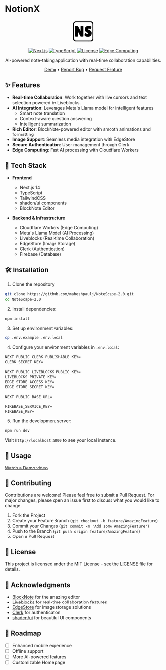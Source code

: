 # NotionX

<div align="center">

![NoteScape Logo](public/images/icons/Icon-72.png)

[![Next.js](https://img.shields.io/badge/Next.js-14-black)](https://nextjs.org/)
[![TypeScript](https://img.shields.io/badge/TypeScript-5-blue)](https://www.typescriptlang.org/)
[![License](https://img.shields.io/badge/license-MIT-green)](LICENSE)
[![Edge Computing](https://img.shields.io/badge/Edge-Cloudflare_Workers-orange)](https://workers.cloudflare.com/)

AI-powered note-taking application with real-time collaboration capabilities.

[Demo](https://notescape.vercel.app) • [Report Bug](https://github.com/maheshpaulj/notescape/issues) • [Request Feature](https://github.com/maheshpaulj/NoteScape-2.0/issues)

</div>

## ✨ Features

- **Real-time Collaboration**: Work together with live cursors and text selection powered by Liveblocks.
- **AI Integration**: Leverages Meta's Llama model for intelligent features
  - Smart note translation
  - Context-aware question answering
  - Intelligent summarization
- **Rich Editor**: BlockNote-powered editor with smooth animations and formatting
- **Image Support**: Seamless media integration with EdgeStore
- **Secure Authentication**: User management through Clerk
- **Edge Computing**: Fast AI processing with Cloudflare Workers

## 🚀 Tech Stack

- **Frontend**
  - Next.js 14
  - TypeScript
  - TailwindCSS
  - shadcn/ui components
  - BlockNote Editor
  
- **Backend & Infrastructure**
  - Cloudflare Workers (Edge Computing)
  - Meta's Llama Model (AI Processing)
  - Liveblocks (Real-time Collaboration)
  - EdgeStore (Image Storage)
  - Clerk (Authentication)
  - Firebase (Database)

## 🛠 Installation

1. Clone the repository:
```bash
git clone https://github.com/maheshpaulj/NoteScape-2.0.git
cd NoteScape-2.0
```

2. Install dependencies:
```bash
npm install
```

3. Set up environment variables:
```bash
cp .env.example .env.local
```

4. Configure your environment variables in `.env.local`:
```
NEXT_PUBLIC_CLERK_PUBLISHABLE_KEY=
CLERK_SECRET_KEY=

NEXT_PUBLIC_LIVEBLOCKS_PUBLIC_KEY=
LIVEBLOCKS_PRIVATE_KEY=
EDGE_STORE_ACCESS_KEY=
EDGE_STORE_SECRET_KEY=

NEXT_PUBLIC_BASE_URL=

FIREBASE_SERVICE_KEY=
FIREBASE_KEY=
```

5. Run the development server:
```bash
npm run dev
```

Visit `http://localhost:5000` to see your local instance.

## 📝 Usage

[Watch a Demo video](https://youtu.be/zbtFnhlDgFo?si=9hrNdSBZwUbdmHCg)

## 🤝 Contributing

Contributions are welcome! Please feel free to submit a Pull Request. For major changes, please open an issue first to discuss what you would like to change.

1. Fork the Project
2. Create your Feature Branch (`git checkout -b feature/AmazingFeature`)
3. Commit your Changes (`git commit -m 'Add some AmazingFeature'`)
4. Push to the Branch (`git push origin feature/AmazingFeature`)
5. Open a Pull Request

## 📄 License

This project is licensed under the MIT License - see the [LICENSE](LICENSE) file for details.

## 🙏 Acknowledgments

- [BlockNote](https://www.blocknotejs.org/) for the amazing editor
- [Liveblocks](https://liveblocks.io/) for real-time collaboration features
- [EdgeStore](https://edgestore.dev/) for image storage solutions
- [Clerk](https://clerk.dev/) for authentication
- [shadcn/ui](https://ui.shadcn.com/) for beautiful UI components

## 📱 Roadmap

- [ ] Enhanced mobile experience
- [ ] Offline support
- [ ] More AI-powered features
- [ ] Customizable Home page
